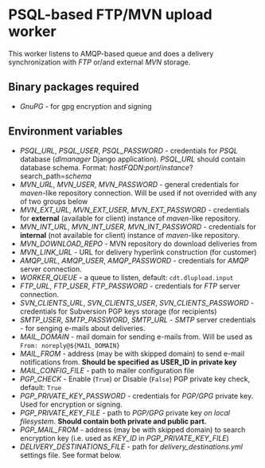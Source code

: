 # PSQL-based FTP/MVN upload worker

This worker listens to AMQP-based queue and does a delivery synchronization with *FTP* or/and external *MVN* storage.

## Binary packages required
- *GnuPG* - for gpg encryption and signing

## Environment variables

- *PSQL\_URL*, *PSQL\_USER*, *PSQL\_PASSWORD* - credentials for *PSQL* database (*dlmanager* Django application). *PSQL\_URL* should contain database schema. Format: *hostFQDN*:*port*/*instance*?search\_path=*schema*
- *MVN\_URL*, *MVN\_USER*, *MVN\_PASSWORD* - general credentials for *maven*-like repository connection. Will be used if not overrided with any of two groups below
- *MVN\_EXT\_URL*, *MVN\_EXT\_USER*, *MVN\_EXT\_PASSWORD* - credentials for **external** (available for client) instance of *maven*-like repository.
- *MVN\_INT\_URL*, *MVN\_INT\_USER*, *MVN\_INT\_PASSWORD* - credentials for **internal** (not available for client) instance of *maven*-like repository.
- *MVN\_DOWNLOAD\_REPO* - MVN repository do download deliveries from
- *MVN\_LINK\_URL* - URL for delivery hyperlink construction (for customer)
- *AMQP\_URL*, *AMQP\_USER*, *AMQP\_PASSWORD* - credentials for *AMQP* server connection.
- *WORKER\_QUEUE* - a queue to listen, default: `cdt.dlupload.input`
- *FTP\_URL*, *FTP\_USER*, *FTP\_PASSWORD* - credentials for *FTP* server connection.
- *SVN\_CLIENTS\_URL*, *SVN\_CLIENTS\_USER*, *SVN_CLIENTS_PASSWORD* - credentials for Subversion PGP keys storage (for recipients)
- *SMTP\_USER*, *SMTP\_PASSWORD*, *SMTP\_URL* - *SMTP* server credentials - for senging e-mails about deliveries.
- *MAIL\_DOMAIN* - mail domain for sending e-mails from. Will be used as `From: noreply@${MAIL_DOMAIN}`
- *MAIL\_FROM* - address (may be with skipped domain) to send e-mail notifications from. **Should be specified as USER_ID in private key**
- *MAIL\_CONFIG\_FILE* - path to mailer configuration file
- *PGP\_CHECK* - Enable (`True`) or Disable (`False`) PGP private key check, default: `True`
- *PGP\_PRIVATE\_KEY\_PASSWORD* - credentials for *PGP/GPG* private key. Used for encryption or signing.
- *PGP\_PRIVATE\_KEY\_FILE* - path to *PGP/GPG* private key *on local filesystem*. **Should contain both private and public part.**
- *PGP\_MAIL\_FROM* - address (may be with skipped domain) to search encryption key (i.e. used as *KEY\_ID* in *PGP\_PRIVATE\_KEY\_FILE*)
- *DELIVERY\_DESTINATIONS\_FILE* - path for *delivery\_destinations.yml* settings file. See format below.


